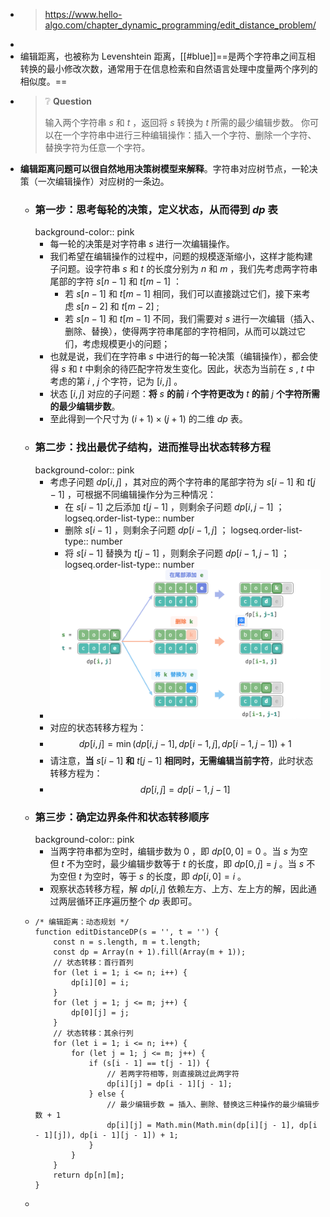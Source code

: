 - > https://www.hello-algo.com/chapter_dynamic_programming/edit_distance_problem/
-
- 编辑距离，也被称为 Levenshtein 距离，[[#blue]]==是两个字符串之间互相转换的最小修改次数，通常用于在信息检索和自然语言处理中度量两个序列的相似度。==
- > ❔ **Question**
  >
  > 输入两个字符串 $s$ 和 $t$ ，返回将 $s$ 转换为 $t$ 所需的最少编辑步数。
  你可以在一个字符串中进行三种编辑操作：插入一个字符、删除一个字符、替换字符为任意一个字符。
- **编辑距离问题可以很自然地用决策树模型来解释**。字符串对应树节点，一轮决策（一次编辑操作）对应树的一条边。
	- ### 第一步：思考每轮的决策，定义状态，从而得到 $dp$ 表
	  background-color:: pink
		- 每一轮的决策是对字符串 $s$ 进行一次编辑操作。
		- 我们希望在编辑操作的过程中，问题的规模逐渐缩小，这样才能构建子问题。设字符串 $s$ 和 $t$ 的长度分别为 $n$ 和 $m$ ，我们先考虑两字符串尾部的字符 $s[n-1]$ 和 $t[m-1]$ ：
			- 若 $s[n-1]$ 和 $t[m-1]$ 相同，我们可以直接跳过它们，接下来考虑 $s[n-2]$ 和 $t[m-2]$ ;
			- 若 $s[n-1]$ 和 $t[m-1]$ 不同，我们需要对 $s$ 进行一次编辑（插入、删除、替换），使得两字符串尾部的字符相同，从而可以跳过它们，考虑规模更小的问题；
		- 也就是说，我们在字符串 $s$ 中进行的每一轮决策（编辑操作），都会使得 $s$ 和 $t$ 中剩余的待匹配字符发生变化。因此，状态为当前在 $s$ , $t$ 中考虑的第 $i$ , $j$ 个字符，记为 $[i,j]$ 。
		- 状态 $[i,j]$ 对应的子问题：**将** $s$ **的前** $i$ **个字符更改为** $t$ **的前** $j$ **个字符所需的最少编辑步数**。
		- 至此得到一个尺寸为 $(i+1)×(j+1)$ 的二维 $dp$ 表。
	- ### 第二步：找出最优子结构，进而推导出状态转移方程
	  background-color:: pink
		- 考虑子问题 $dp[i,j]$ ，其对应的两个字符串的尾部字符为 $s[i-1]$ 和 $t[j-1]$ ，可根据不同编辑操作分为三种情况：
			- 在 $s[i-1]$ 之后添加 $t[j-1]$ ，则剩余子问题 $dp[i,j-1]$ ；
			  logseq.order-list-type:: number
			- 删除 $s[i-1]$ ，则剩余子问题 $dp[i-1,j]$ ；
			  logseq.order-list-type:: number
			- 将 $s[i-1]$ 替换为 $t[j-1]$ ，则剩余子问题 $dp[i-1,j-1]$ ；
			  logseq.order-list-type:: number
		- ![image.png](../assets/image_1689671008199_0.png)
		- 对应的状态转移方程为：
		- $$dp[i,j]=\min(dp[i,j-1],dp[i-1,j],dp[i-1,j-1])+1$$
		- 请注意，**当** $s[i-1]$ **和** $t[j-1]$ **相同时，无需编辑当前字符**，此时状态转移方程为：
		- $$dp[i,j]=dp[i-1,j-1]$$
	- ### 第三步：确定边界条件和状态转移顺序
	  background-color:: pink
		- 当两字符串都为空时，编辑步数为 0 ，即 $dp[0,0]=0$ 。当 $s$ 为空但 $t$ 不为空时，最少编辑步数等于 $t$ 的长度，即 $dp[0,j]=j$ 。当 $s$ 不为空但 $t$ 为空时，等于 $s$ 的长度，即 $dp[i,0]=i$ 。
		- 观察状态转移方程，解 $dp[i,j]$ 依赖左方、上方、左上方的解，因此通过两层循环正序遍历整个 $dp$ 表即可。
	- ```
	  /* 编辑距离：动态规划 */
	  function editDistanceDP(s = '', t = '') {
	      const n = s.length, m = t.length;
	      const dp = Array(n + 1).fill(Array(m + 1));
	      // 状态转移：首行首列
	      for (let i = 1; i <= n; i++) {
	          dp[i][0] = i;
	      }
	      for (let j = 1; j <= m; j++) {
	          dp[0][j] = j;
	      }
	      // 状态转移：其余行列
	      for (let i = 1; i <= n; i++) {
	          for (let j = 1; j <= m; j++) {
	              if (s[i - 1] == t[j - 1]) {
	                  // 若两字符相等，则直接跳过此两字符
	                  dp[i][j] = dp[i - 1][j - 1];
	              } else {
	                  // 最少编辑步数 = 插入、删除、替换这三种操作的最少编辑步数 + 1
	                  dp[i][j] = Math.min(Math.min(dp[i][j - 1], dp[i - 1][j]), dp[i - 1][j - 1]) + 1;
	              }
	          }
	      }
	      return dp[n][m];
	  }
	  ```
	-